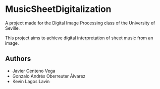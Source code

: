 # MusicSheetDigitalization

A project made for the Digital Image Processing class of the University of Seville.

This project aims to achieve digital interpretation of sheet music from an image.

## Authors

- Javier Centeno Vega
- Gonzalo Andrés Oberreuter Álvarez
- Kevin Lagos Lavin

